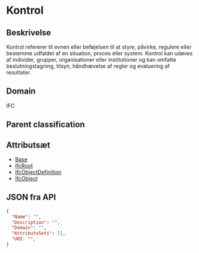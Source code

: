 # Kontrol

## Beskrivelse

Kontrol refererer til evnen eller beføjelsen til at styre, påvirke, regulere eller bestemme udfaldet af en situation, proces eller system. Kontrol kan udøves af individer, grupper, organisationer eller institutioner og kan omfatte beslutningstagning, tilsyn, håndhævelse af regler og evaluering af resultater.

## Domain

IFC

## Parent classification

## Attributsæt

- [Base](../../../GroupsOfAttributes/Base.md)
- [IfcRoot](../../../GroupsOfAttributes/IfcRoot.md)
- [IfcObjectDefinition](../../../GroupsOfAttributes/IfcObjectDefinition.md)
- [IfcObject](../../../GroupsOfAttributes/IfcObject.md)

## JSON fra API

```json
{
  "Name": "",
  "Description": "",
  "Domain": "",
  "AttributeSets": [],
  "URI: "",
}
```
